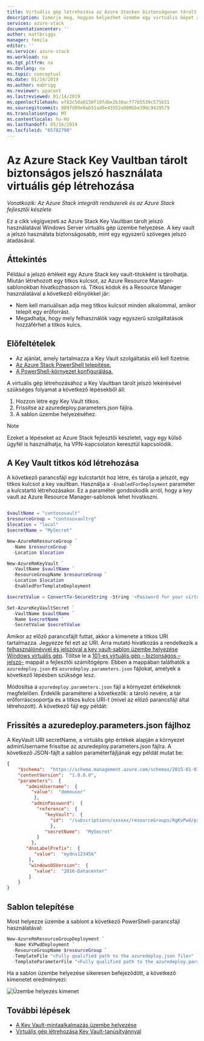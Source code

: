 ```yaml
---
title: Virtuális gép létrehozása az Azure Stacken biztonságosan tárolt jelszó |} A Microsoft Docs
description: Ismerje meg, hogyan helyezhet üzembe egy virtuális Gépet az Azure Stack Key Vaultban tárolt jelszó használatával
services: azure-stack
documentationcenter: ''
author: mattbriggs
manager: femila
editor: ''
ms.service: azure-stack
ms.workload: na
ms.tgt_pltfrm: na
ms.devlang: na
ms.topic: conceptual
ms.date: 01/14/2019
ms.author: mabrigg
ms.reviewer: ppacent
ms.lastreviewed: 01/14/2019
ms.openlocfilehash: ef82c50a8150f10fdbe2b38acf77b5539c575b51
ms.sourcegitcommit: 889fd09e0ab51ad0e43552a800bbe39dc9429579
ms.translationtype: MT
ms.contentlocale: hu-HU
ms.lasthandoff: 05/16/2019
ms.locfileid: "65782798"
---
```

# <a name="create-a-virtual-machine-using-a-secure-password-stored-in-azure-stack-key-vault"></a>Az Azure Stack Key Vaultban tárolt biztonságos jelszó használata virtuális gép létrehozása

*Vonatkozik: Az Azure Stack integrált rendszerek és az Azure Stack fejlesztői készlete*

Ez a cikk végigvezeti az Azure Stack Key Vaultban tárolt jelszó használatával Windows Server virtuális gép üzembe helyezése. A key vault a jelszó használata biztonságosabb, mint egy egyszerű szöveges jelszó átadásával.

## <a name="overview"></a>Áttekintés

Például a jelszó értékeit egy Azure Stack key vault-titokként is tárolhatja. Miután létrehozott egy titkos kulcsot, az Azure Resource Manager-sablonokban hivatkozhasson rá. Titkos kódok és a Resource Manager használatával a következő előnyökkel jár:

* Nem kell manuálisan adja meg titkos kulcsot minden alkalommal, amikor telepít egy erőforrást.
* Megadhatja, hogy mely felhasználók vagy egyszerű szolgáltatások hozzáférhet a titkos kulcs.

## <a name="prerequisites"></a>Előfeltételek

* Az ajánlat, amely tartalmazza a Key Vault szolgáltatás elő kell fizetnie.
* [Az Azure Stack PowerShell telepítése.](../operator/azure-stack-powershell-install.md)
* [A PowerShell-környezet konfigurálása.](azure-stack-powershell-configure-user.md)

A virtuális gép létrehozásához a Key Vaultban tárolt jelszó lekérésével szükséges folyamat a következő lépésekből áll:

1. Hozzon létre egy Key Vault titkos.
2. Frissítse az azuredeploy.parameters.json fájlra.
3. A sablon üzembe helyezéséhez.

> [!NOTE]  
> Ezeket a lépéseket az Azure Stack fejlesztői készletet, vagy egy külső ügyfél is használhatja, ha VPN-kapcsolaton keresztül kapcsolódik.

## <a name="create-a-key-vault-secret"></a>A Key Vault titkos kód létrehozása

A következő parancsfájl egy kulcstartót hoz létre, és tárolja a jelszót, egy titkos kulcsot a key vaultban. Használja a `-EnabledForDeployment` paraméter a kulcstartó létrehozásakor. Ez a paraméter gondoskodik arról, hogy a key vault az Azure Resource Manager-sablonok lehet hivatkozni.

```powershell

$vaultName = "contosovault"
$resourceGroup = "contosovaultrg"
$location = "local"
$secretName = "MySecret"

New-AzureRmResourceGroup `
  -Name $resourceGroup `
  -Location $location

New-AzureRmKeyVault `
  -VaultName $vaultName `
  -ResourceGroupName $resourceGroup `
  -Location $location
  -EnabledForTemplateDeployment

$secretValue = ConvertTo-SecureString -String '<Password for your virtual machine>' -AsPlainText -Force

Set-AzureKeyVaultSecret `
  -VaultName $vaultName `
  -Name $secretName `
  -SecretValue $secretValue

```

Amikor az előző parancsfájlt futtat, akkor a kimenete a titkos URI tartalmazza. Jegyezze fel ezt az URI. Arra mutató hivatkozás a rendelkezik a [felhasználónévvel és jelszóval a key vault-sablon üzembe helyezése Windows virtuális gép](https://github.com/Azure/AzureStack-QuickStart-Templates/tree/master/101-vm-windows-create-passwordfromkv). Töltse le a [101-es virtuális gép – biztonságos – jelszó-](https://github.com/Azure/AzureStack-QuickStart-Templates/tree/master/101-vm-windows-create-passwordfromkv) mappát a fejlesztői számítógépre. Ebben a mappában találhatók a `azuredeploy.json` és `azuredeploy.parameters.json` fájlokat, amelyek a következő lépésben szüksége lesz.

Módosítsa a `azuredeploy.parameters.json` fájl a környezet értékeknek megfelelően. Érdeklik paraméterei a következők: a tároló nevére, a tár erőforráscsoportja és a titkos kulcs URI-t (mivel az előző parancsfájl által létrehozott). A következő fájl egy példát:

## <a name="update-the-azuredeployparametersjson-file"></a>Frissítés a azuredeploy.parameters.json fájlhoz

A KeyVault URI secretName, a virtuális gép értékek alapján a környezet adminUsername frissítse az azuredeploy.parameters.json fájlra. A következő JSON-fájlt a sablon paraméterfájljának egy példát mutat be:

```json
{
    "$schema":  "https://schema.management.azure.com/schemas/2015-01-01/deploymentParameters.json#",
    "contentVersion":  "1.0.0.0",
    "parameters":  {
       "adminUsername":  {
         "value":  "demouser"
          },
         "adminPassword":  {
           "reference":  {
              "keyVault":  {
                "id":  "/subscriptions/xxxxxx/resourceGroups/RgKvPwd/providers/Microsoft.KeyVault/vaults/KvPwd"
                },
              "secretName":  "MySecret"
           }
         },
       "dnsLabelPrefix":  {
          "value":  "mydns123456"
        },
        "windowsOSVersion":  {
          "value":  "2016-Datacenter"
        }
    }
}

```

## <a name="template-deployment"></a>Sablon telepítése

Most helyezze üzembe a sablont a következő PowerShell-parancsfájl használatával:

```powershell  
New-AzureRmResourceGroupDeployment `
  -Name KVPwdDeployment `
  -ResourceGroupName $resourceGroup `
  -TemplateFile "<Fully qualified path to the azuredeploy.json file>" `
  -TemplateParameterFile "<Fully qualified path to the azuredeploy.parameters.json file>"
```

Ha a sablon üzembe helyezése sikeresen befejeződött, a következő kimenetet eredményezi:

![Üzembe helyezés kimenet](media/azure-stack-key-vault-deploy-vm-with-secret/deployment-output.png)

## <a name="next-steps"></a>További lépések

* [A Key Vault-mintaalkalmazás üzembe helyezése](azure-stack-key-vault-sample-app.md)
* [Virtuális gép létrehozása Key Vault-tanúsítvánnyal](azure-stack-key-vault-push-secret-into-vm.md)
